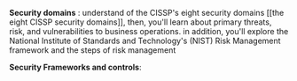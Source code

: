 **Security domains** :
understand of the CISSP's eight security domains [[the eight CISSP security domains]], then, you'll learn about primary threats, risk, and vulnerabilities to business operations. in addition, you'll explore the National Institute of Standards and Technology's (NIST) Risk Management framework and the steps of risk management

**Security Frameworks and controls**:

